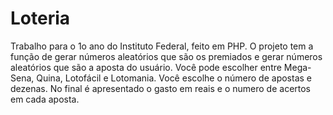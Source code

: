 # Loteria
Trabalho para o 1o ano do Instituto Federal, feito em PHP.
O projeto tem a função de gerar números aleatórios que são os premiados e gerar números aleatórios que são a aposta do usuário.
Você pode escolher entre Mega-Sena, Quina, Lotofácil e Lotomania.
Você escolhe o número de apostas e dezenas.
No final é apresentado o gasto em reais e o numero de acertos em cada aposta.
